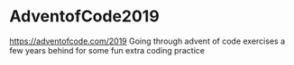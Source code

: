 # AdventofCode2019
https://adventofcode.com/2019
Going through advent of code exercises a few years behind for some fun extra coding practice
